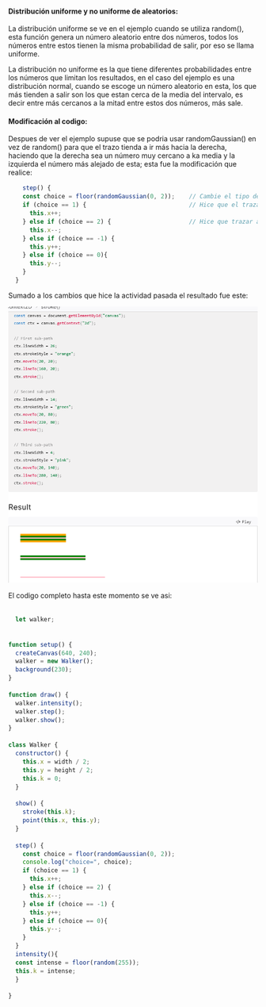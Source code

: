 
#### Distribución uniforme y no uniforme de aleatorios:

La distribución uniforme se ve en el ejemplo cuando se utiliza random(), esta función genera un número aleatorio entre dos números, todos los números entre estos tienen la misma probabilidad de salir, por eso se llama uniforme.

La distribución no uniforme es la que tiene diferentes probabilidades entre los números que limitan los resultados, en el caso del ejemplo es una distribución normal, cuando se escoge un número aleatorio en esta, los que más tienden a salir son los que estan cerca de la media del intervalo, es decir entre más cercanos a la mitad entre estos dos números, más sale.




#### Modificación al codigo:

Despues de ver el ejemplo supuse que se podria usar randomGaussian() en vez de random() para que el trazo tienda a ir más hacia la derecha, haciendo que la derecha sea un número muy cercano a ka media y la izquierda el número más alejado de esta; esta fue la modificación que realice:

``` js
    step() {
    const choice = floor(randomGaussian(0, 2));    // Cambie el tipo de distribución de uniforme a gaussiana y puse la media como 0, con desviación estandar de 2
    if (choice == 1) {                             // Hice que el trazar a la derecha ocurriera siempre que sale 1, que es cercano a 0, por lo que tiene una probabilidad más alta de salir
      this.x++;
    } else if (choice == 2) {                      // Hice que trazar a la izquierda correspondiera a 2, lo que lo hace más dificil de salir
      this.x--;
    } else if (choice == -1) {
      this.y++;
    } else if (choice == 0){
      this.y--;
    }
  }
```

Sumado a los cambios que hice la actividad pasada el resultado fue este:

![trazo](../../../../assets/strokecolor.png)

El codigo completo hasta este momento se ve asi:

``` js

  let walker;


function setup() {
  createCanvas(640, 240);
  walker = new Walker();
  background(230);
}

function draw() {
  walker.intensity();
  walker.step();
  walker.show();
}

class Walker {
  constructor() {
    this.x = width / 2;
    this.y = height / 2;
    this.k = 0;
  }

  show() {
    stroke(this.k);
    point(this.x, this.y);
  }

  step() {
    const choice = floor(randomGaussian(0, 2));
    console.log("choice=", choice);
    if (choice == 1) {
      this.x++;
    } else if (choice == 2) {
      this.x--;
    } else if (choice == -1) {
      this.y++;
    } else if (choice == 0){
      this.y--;
    }
  }
  intensity(){
  const intense = floor(random(255));
  this.k = intense;
  }

}

```
